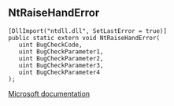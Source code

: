 ## NtRaiseHandError

```
[DllImport("ntdll.dll", SetLastError = true)]
public static extern void NtRaiseHandError(
   uint BugCheckCode,
   uint BugCheckParameter1,
   uint BugCheckParameter2,
   uint BugCheckParameter3,
   uint BugCheckParameter4
);
```

[Microsoft documentation](https://docs.microsoft.com/en-us/windows-hardware/drivers/ddi/wdm/nf-wdm-kebugcheckex)
